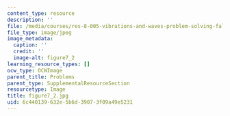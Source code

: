 ```yaml
---
content_type: resource
description: ''
file: /media/courses/res-8-005-vibrations-and-waves-problem-solving-fall-2012/6c440139632e5b6d39073f09a49e5231_figure7_2.jpg
file_type: image/jpeg
image_metadata:
  caption: ''
  credit: ''
  image-alt: figure7_2
learning_resource_types: []
ocw_type: OCWImage
parent_title: Problems
parent_type: SupplementalResourceSection
resourcetype: Image
title: figure7_2.jpg
uid: 6c440139-632e-5b6d-3907-3f09a49e5231
---
```

